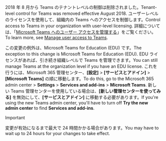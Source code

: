  <span data-ttu-id="0c9bf-101">2018 年 8 月から Teams のテナントレベルの制御は削除されました。</span><span class="sxs-lookup"><span data-stu-id="0c9bf-101">Tenant-level control for Teams was removed effective August 2018.</span></span> <span data-ttu-id="0c9bf-102">ユーザーレベルのライセンスを使用して、組織内の Teams へのアクセスを制御します。</span><span class="sxs-lookup"><span data-stu-id="0c9bf-102">Control access to Teams in your organization with user-level licensing.</span></span> <span data-ttu-id="0c9bf-103">詳細については、「[Microsoft Teams へのユーザー アクセスを管理する](../user-access.md)」をご覧ください。</span><span class="sxs-lookup"><span data-stu-id="0c9bf-103">To learn more, see [Manage user access to Teams](../user-access.md).</span></span>

<span data-ttu-id="0c9bf-104">この変更の例外は、Microsoft Teams for Education (EDU) です。</span><span class="sxs-lookup"><span data-stu-id="0c9bf-104">The exception to this change is Microsoft Teams for Education (EDU).</span></span> <span data-ttu-id="0c9bf-105">EDU ライセンスがあれば、引き続き組織レベルで Teams を管理できます。</span><span class="sxs-lookup"><span data-stu-id="0c9bf-105">You can still manage Teams at the organization level if you have an EDU license.</span></span> <span data-ttu-id="0c9bf-106">これを行うには、Microsoft 365 管理センター、**[設定]** > **[サービスとアドイン]** > **[Microsoft Teams]** の順に移動します。</span><span class="sxs-lookup"><span data-stu-id="0c9bf-106">To do this, go to the Microsoft 365 admin center > **Settings** > **Services and add-ins** > **Microsoft Teams**.</span></span> <span data-ttu-id="0c9bf-107">新しい Teams 管理センターを使用している場合は、**[新しい管理センターを使ってみる]** を無効にして、**[サービスとアドイン]** に移動する必要があります。</span><span class="sxs-lookup"><span data-stu-id="0c9bf-107">If you're using the new Teams admin center, you'll have to turn off **Try the new admin center** to find **Services and add-ins**.</span></span> 

> [!IMPORTANT]
> <span data-ttu-id="0c9bf-108">変更が有効になるまで最大で 24 時間かかる場合があります。</span><span class="sxs-lookup"><span data-stu-id="0c9bf-108">You may have to wait up to 24 hours for your changes to take effect.</span></span> 
